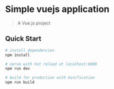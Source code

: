 # Simple vuejs application

> A Vue.js project

## Quick Start

``` bash
# install dependencies
npm install

# serve with hot reload at localhost:8080
npm run dev

# build for production with minification
npm run build
```
